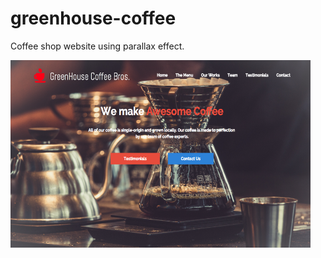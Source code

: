 # greenhouse-coffee
Coffee shop website using parallax effect. 




<p>
  <img src="/img/project-screenshot.png" width="480" height="300"/>
</p>

